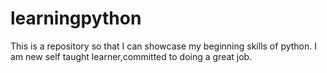 # learningpython
This is a repository so that I can showcase my beginning skills of python. 
I am new self taught learner,committed to doing a great job.
